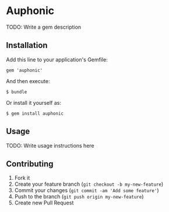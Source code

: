 # Auphonic

TODO: Write a gem description

## Installation

Add this line to your application's Gemfile:

    gem 'auphonic'

And then execute:

    $ bundle

Or install it yourself as:

    $ gem install auphonic

## Usage

TODO: Write usage instructions here

## Contributing

1. Fork it
2. Create your feature branch (`git checkout -b my-new-feature`)
3. Commit your changes (`git commit -am 'Add some feature'`)
4. Push to the branch (`git push origin my-new-feature`)
5. Create new Pull Request
